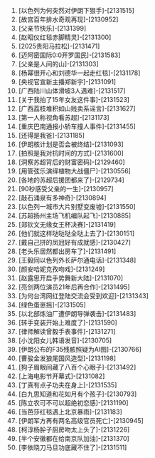 
1. [以色列为何突然对伊朗下狠手]-[2131515]
1. [故宫百年排水奇观再现]-[2130952]
1. [父亲节快乐]-[2131399]
1. [赵昭仪红毯赤脚精灵]-[2131300]
1. [2025贵阳马拉松]-[2131471]
1. [迈阿密国际0:0开罗国民]-[2131583]
1. [父亲是人间的山]-[2131303]
1. [杨幂很开心和刘德华一起走红毯]-[2131178]
1. [央视官宣新主播郑新宇]-[2131091]
1. [广西陆川山体滑坡3人遇难]-[2131517]
1. [关于我拍了15年女友这件事]-[2131523]
1. [广西荔枝堆积如山贱卖系谣言]-[2131627]
1. [第一人称视角看苏超]-[2131173]
1. [重庆巴南通报小轿车撞人事件]-[2131455]
1. [还得是我爸]-[2131185]
1. [伊朗核计划是否会被终结]-[2131093]
1. [拍照是我对抗时间的方式]-[2131600]
1. [洞察苏超背后的财富密码]-[2129460]
1. [用管弦乐演绎植物大战僵尸]-[2130556]
1. [各地的苏超后援团都来了]-[2129734]
1. [90秒感受父亲的一生]-[2130957]
1. [敲石涌泉有多神奇]-[2130894]
1. [以色列一城市大片别墅变废墟]-[2131550]
1. [苏超扬州主场飞机编队起飞]-[2130885]
1. [郑钦文无缘女王杯决赛]-[2131419]
1. [他们就这样哒哒哒全哒上去了]-[2130151]
1. [戴自己拼的凤冠好有成就感]-[2130427]
1. [老头乐居然都出房车了]-[2131491]
1. [王毅同以色列外长萨尔通电话]-[2131348]
1. [颜安哈妮克孜吻戏]-[2131249]
1. [赵露思开启手势舞新大陆]-[2131070]
1. [亮剑两位演员21年后再合作]-[2131495]
1. [为何台湾网红登陆交流会受到欢迎]-[2131343]
1. [绿色蛋崽摇]-[2131505]
1. [以北部炼油厂遭伊朗导弹袭击]-[2131483]
1. [转手变装开始上难度了]-[2131590]
1. [律师解读曾毅手表事件]-[2131271]
1. [小沈阳女儿韩语发音]-[2130705]
1. [伊朗公布的F35残骸照疑为AI图]-[2130766]
1. [曹骏金发狼尾国风造型]-[2131198]
1. [狗子眉眼间藏了八百个心眼子]-[2131492]
1. [上海电影节开幕式]-[2131082]
1. [丁真有点子功夫在身上]-[2131535]
1. [白九思知道和花如月有个孩子]-[2130793]
1. [陈立农可不可以超绝初恋感]-[2131190]
1. [当芭莎红毯遇上北京暴雨]-[2131183]
1. [伊朗军方再有两名高级官员死亡]-[2130945]
1. [柯淳杨肸子厨房吻太上头了]-[2131226]
1. [半个安徽都在给南京队加油]-[2131370]
1. [李依晓刀马旦功底藏不住了]-[2131511]